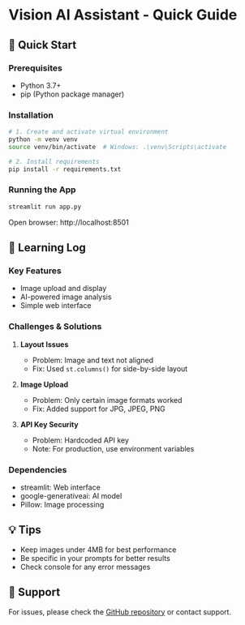 # Vision AI Assistant - Quick Guide

## 🚀 Quick Start

### Prerequisites
- Python 3.7+
- pip (Python package manager)

### Installation
```bash
# 1. Create and activate virtual environment
python -m venv venv
source venv/bin/activate  # Windows: .\venv\Scripts\activate

# 2. Install requirements
pip install -r requirements.txt
```

### Running the App
```bash
streamlit run app.py
```
Open browser: http://localhost:8501

## 📖 Learning Log

### Key Features
- Image upload and display
- AI-powered image analysis
- Simple web interface

### Challenges & Solutions
1. **Layout Issues**
   - Problem: Image and text not aligned
   - Fix: Used `st.columns()` for side-by-side layout

2. **Image Upload**
   - Problem: Only certain image formats worked
   - Fix: Added support for JPG, JPEG, PNG

3. **API Key Security**
   - Problem: Hardcoded API key
   - Note: For production, use environment variables

### Dependencies
- streamlit: Web interface
- google-generativeai: AI model
- Pillow: Image processing

## 💡 Tips
- Keep images under 4MB for best performance
- Be specific in your prompts for better results
- Check console for any error messages

## 🤝 Support
For issues, please check the [GitHub repository](your-repo-link) or contact support.
